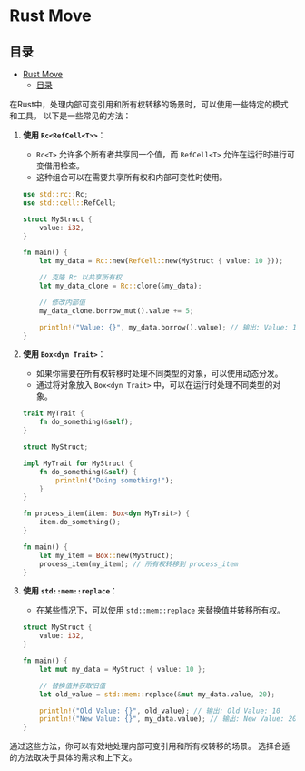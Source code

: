 # Rust Move

## 目录

- [Rust Move](#rust-move)
  - [目录](#目录)

在Rust中，处理内部可变引用和所有权转移的场景时，可以使用一些特定的模式和工具。
以下是一些常见的方法：

1. **使用 `Rc<RefCell<T>>`**：
   - `Rc<T>` 允许多个所有者共享同一个值，而 `RefCell<T>` 允许在运行时进行可变借用检查。
   - 这种组合可以在需要共享所有权和内部可变性时使用。

   ```rust
   use std::rc::Rc;
   use std::cell::RefCell;

   struct MyStruct {
       value: i32,
   }

   fn main() {
       let my_data = Rc::new(RefCell::new(MyStruct { value: 10 }));

       // 克隆 Rc 以共享所有权
       let my_data_clone = Rc::clone(&my_data);

       // 修改内部值
       my_data_clone.borrow_mut().value += 5;

       println!("Value: {}", my_data.borrow().value); // 输出: Value: 15
   }
   ```

2. **使用 `Box<dyn Trait>`**：
   - 如果你需要在所有权转移时处理不同类型的对象，可以使用动态分发。
   - 通过将对象放入 `Box<dyn Trait>` 中，可以在运行时处理不同类型的对象。

   ```rust
   trait MyTrait {
       fn do_something(&self);
   }

   struct MyStruct;

   impl MyTrait for MyStruct {
       fn do_something(&self) {
           println!("Doing something!");
       }
   }

   fn process_item(item: Box<dyn MyTrait>) {
       item.do_something();
   }

   fn main() {
       let my_item = Box::new(MyStruct);
       process_item(my_item); // 所有权转移到 process_item
   }
   ```

3. **使用 `std::mem::replace`**：
   - 在某些情况下，可以使用 `std::mem::replace` 来替换值并转移所有权。

   ```rust
   struct MyStruct {
       value: i32,
   }

   fn main() {
       let mut my_data = MyStruct { value: 10 };

       // 替换值并获取旧值
       let old_value = std::mem::replace(&mut my_data.value, 20);

       println!("Old Value: {}", old_value); // 输出: Old Value: 10
       println!("New Value: {}", my_data.value); // 输出: New Value: 20
   }
   ```

通过这些方法，你可以有效地处理内部可变引用和所有权转移的场景。
选择合适的方法取决于具体的需求和上下文。
